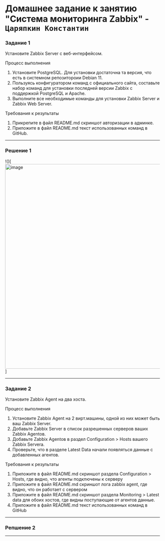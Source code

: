 # Домашнее задание к занятию "Система мониторинга Zabbix" - `Царяпкин Константин`


### Задание 1

Установите Zabbix Server с веб-интерфейсом.

Процесс выполнения
 1. Установите PostgreSQL. Для установки достаточна та версия, что есть в системном репозитороии Debian 11.
 2. Пользуясь конфигуратором команд с официального сайта, составьте набор команд для установки последней версии Zabbix с поддержкой PostgreSQL и Apache.
 3. Выполните все необходимые команды для установки Zabbix Server и Zabbix Web Server.
    
Требования к результаты
 1. Прикрепите в файл README.md скриншот авторизации в админке.
 2. Приложите в файл README.md текст использованных команд в GitHub.

---

### Решение 1

!()[<img width="667" alt="image" src="https://github.com/Tsaryapkin00/8-03-hw/assets/117481592/682add8e-34b4-49b8-aad9-c13a600bfc63">]

---

### Задание 2

Установите Zabbix Agent на два хоста.

Процесс выполнения
 1. Установите Zabbix Agent на 2 вирт.машины, одной из них может быть ваш Zabbix Server.
 2. Добавьте Zabbix Server в список разрешенных серверов ваших Zabbix Agentов.
 3. Добавьте Zabbix Agentов в раздел Configuration > Hosts вашего Zabbix Servera.
 4. Проверьте, что в разделе Latest Data начали появляться данные с добавленных агентов.
    
Требования к результаты
 1. Приложите в файл README.md скриншот раздела Configuration > Hosts, где видно, что агенты подключены к серверу
 2. Приложите в файл README.md скриншот лога zabbix agent, где видно, что он работает с сервером
 3. Приложите в файл README.md скриншот раздела Monitoring > Latest data для обоих хостов, где видны поступающие от агентов данные.
 4. Приложите в файл README.md текст использованных команд в GitHub


---

### Репшение 2

---
